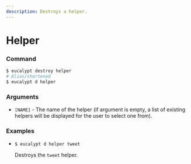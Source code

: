 ```yaml
---
description: Destroys a helper.
---
```


# Helper

### Command

```ruby
$ eucalypt destroy helper
# Alias/shortened
$ eucalypt d helper
```

### Arguments

* `[NAME]` - The name of the helper \(if argument is empty, a list of existing helpers will be displayed for the user to select one from\).

### Examples

* `$ eucalypt d helper tweet`

  Destroys the `tweet` helper.

